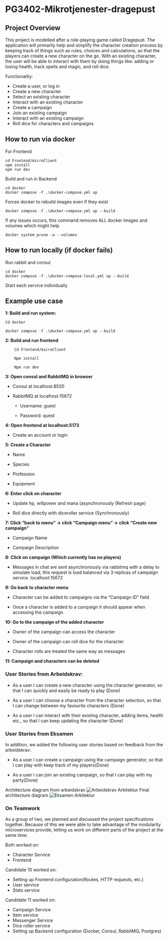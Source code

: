 
# PG3402-Mikrotjenester-dragepust

## Project Overview

This project is modelled after a role-playing game called Dragepust. The application will primarily help and simplify the character creation process by keeping track of things such as rules, choices and calculations, so that the players can create a new character on the go. With an existing character, the user will be able to interact with them by doing things like: adding or losing health, track spells and magic, and roll dice.

Functionality:

* Create a user, or log in
* Create a new character
* Select an existing character
* Interact with an existing character
* Create a campaign
* Join an existing campaign
* Interact with an existing campaign
* Roll dice for characters and campaigns



## How to run via docker
For Frontend
```
cd Frontend/microClient
npm install
npm run dev
```
Build and run in Backend
```
cd docker
docker compose -f .\docker-compose.yml up
```

Forces docker to rebuild images even if they exist 
```
docker compose -f .\docker-compose.yml up --build
```

If any issues occurs, this command removes ALL docker images and volumes which might help
```
docker system prune -a --volumes
```
## How to run locally (if docker fails)
Run rabbit and consul
```
cd docker
docker compose -f .\docker-compose-local.yml up --build
```
Start each service individually
## Example use case
**1: Build and run system:**
```
Cd docker 

docker compose -f .\docker-compose.yml up --build 
```
**2: Build and run frontend**
```
    Cd Frontend/microClient 

    Npm install 

    Npm run dev 
```
**3: Open consul and RabbitMQ in browser**

* Consul at localhost:8500 

* RabbitMQ at localhost:15672 

  * Username: guest 

  *  Password: quest 

**4: Open frontend at localhost:5173**

* Create an account or login 

**5: Create a Character**

   * Name 

   * Species 

   * Profession 

   * Equipment 

**6: Enter click on character**

   * Update hp, willpower and mana (asynchronously (Refresh page) 

   * Roll dice directly with diceroller service (Synchronously) 

**7: Click “back to menu” -> click “Campaign menu” -> click “Create new campaign”**

   * Campaign Name 

   * Campaign Description 

**8: Click on campaign (Which currently has no players)**

   * Messages in chat are sent asynchronously via rabbitmq with a delay to simulate load, this request is load balanced via 3 replicas of campaign service. localhost:15672 

**9: Go back to character menu**

   * Character can be added to campaigns via the “Campaign ID” field 

   * Once a character is added to a campaign it should appear when accessing the campaign 

**10: Go to the campaign of the added character**

   * Owner of the campaign can access the character 

   * Owner of the campaign can roll dice for the character 

   * Character rolls are treated the same way as messages 

**11: Campaign and characters can be deleted**


### User Stories from Arbeidskrav:

* As a user I can create a new character using the character generator, so that I can
  quickly and easily be ready to play (Done)


* As a user I can choose a character from the character selection, so that I can change
  between my favourite characters (Done)


* As a user I can interact with their existing character, adding items, health etc., so that I
  can keep updating the character (Done)

### User Stories from Eksamen
In addition, we added the following user stories based on feedback from the arbeidskrav:


* As a user I can create a campaign using the campaign generator, so that I can play with
  keep track of my players(Done)


* As a user I can join an existing campaign, so that I can play with my party(Done)

Architecture diagram from arbeidskrav
![Arbeidskrav Arkitektur](Docs/ArbeidskravArkitektur.PNG)
Final architecture diagram
![Eksamen Arkitektur](Docs/EksamenArkitektur.PNG)





### On Teamwork
As a group of two, we planned and discussed the project specifications together. Because of this we were able to take advantage of the modularity microservices provide, letting us work on different parts of the project at the same time.

Both worked on:
* Character Service
* Frontend

Candidate 10 worked on:
* Setting up Frontend configuration(Routes, HTTP requests, etc.)
* User service
* Stats service


Candidate 11 worked on:
* Campaign Service
* Item service
* Messenger Service
* Dice roller service
* Setting up Backend configuration (Docker, Consul, RabbitMQ, Postgres) 
